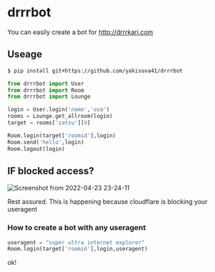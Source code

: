 # drrrbot
You can easily create a bot for http://drrrkari.com
## Useage
```sh
$ pip install git+https://github.com/yakisova41/drrrbot
```

```python
from drrrbot import User
from drrrbot import Room
from drrrbot import Lounge

login = User.login('name','usa')
rooms = Lounge.get_allroom(login)
target = rooms['zatsu'][0]

Room.login(target['roomid'],login)
Room.send('hello',login)
Room.logout(login)
```

## IF blocked access?
![Screenshot from 2022-04-23 23-24-11](https://user-images.githubusercontent.com/75610521/169055115-37f93c66-10ca-4316-bfc1-9e7e4759de87.png)

Rest assured.
This is happening because cloudflare is blocking your useragent

### How to create a bot with any useragent
```python
useragent = "super ultra internet explorer"
Room.login(target['roomid'],login,useragent)
```
ok!
